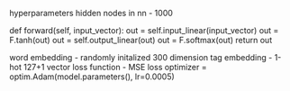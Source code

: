 hyperparameters
hidden nodes in nn - 1000

def forward(self, input_vector):
        out = self.input_linear(input_vector)
        out = F.tanh(out)
        out = self.output_linear(out)
        out = F.softmax(out)
        return out

word embedding - randomly initalized 300 dimension
tag embedding - 1-hot 127+1 vector
loss function - MSE loss
optimizer = optim.Adam(model.parameters(), lr=0.0005)